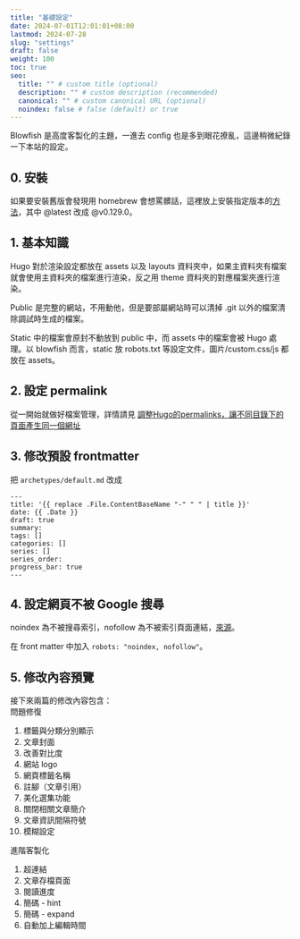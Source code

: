 ```yaml
---
title: "基礎設定"
date: 2024-07-01T12:01:01+08:00
lastmod: 2024-07-28
slug: "settings"
draft: false
weight: 100
toc: true
seo:
  title: "" # custom title (optional)
  description: "" # custom description (recommended)
  canonical: "" # custom canonical URL (optional)
  noindex: false # false (default) or true
---
```


Blowfish 是高度客製化的主題，一進去 config 也是多到眼花撩亂，這邊稍微紀錄一下本站的設定。

## 0. 安裝
如果要安裝舊版會發現用 homebrew 會想罵髒話，這裡放上安裝指定版本的[方法](https://gohugo.io/installation/linux/#build-from-source)，其中 @latest 改成 @v0.129.0。

## 1. 基本知識
Hugo 對於渲染設定都放在 assets 以及 layouts 資料夾中，如果主資料夾有檔案就會使用主資料夾的檔案進行渲染，反之用 theme 資料夾的對應檔案夾進行渲染。

Public 是完整的網站，不用動他，但是要部屬網站時可以清掉 .git 以外的檔案清除調試時生成的檔案。

Static 中的檔案會原封不動放到 public 中，而 assets 中的檔案會被 Hugo 處理。以 blowfish 而言，static 放 robots.txt 等設定文件，圖片/custom.css/js 都放在 assets。

## 2. 設定 permalink
從一開始就做好檔案管理，詳情請見 [調整Hugo的permalinks，讓不同目錄下的頁面產生同一個網址](https://ivonblog.com/posts/same-url-for-hugo-pages-from-different-sections/)

## 3. 修改預設 frontmatter
把 `archetypes/default.md` 改成

```
---
title: '{{ replace .File.ContentBaseName "-" " " | title }}'
date: {{ .Date }}
draft: true
summary: 
tags: []
categories: []
series: []
series_order: 
progress_bar: true
---
```

## 4. 設定網頁不被 Google 搜尋
noindex 為不被搜尋索引，nofollow 為不被索引頁面連結，[來源](https://www.yesharris.com/seo-basic/meta-robots-and-robots-txt/)。  

在 front matter 中加入 `robots: "noindex, nofollow"`。  

## 5. 修改內容預覽
接下來兩篇的修改內容包含：  
問題修復
1. 標籤與分類分別顯示
2. 文章封面
3. 改善對比度
4. 網站 logo
5. 網頁標籤名稱
6. 註腳（文章引用）
7. 美化選集功能
8. 關閉相關文章簡介
9. 文章資訊間隔符號
10. 模糊設定

進階客製化
1. 超連結
2. 文章存檔頁面
3. 閱讀進度
4. 簡碼 - hint
5. 簡碼 - expand
6. 自動加上編輯時間
